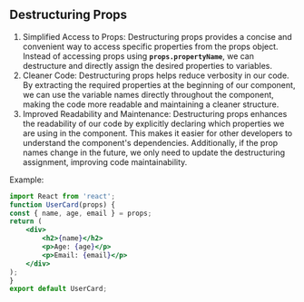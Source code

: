 

## Destructuring Props

1. Simplified Access to Props:
Destructuring props provides a concise and convenient way to access specific properties from the props object. Instead of accessing props using **`props.propertyName`**, we can destructure and directly assign the desired properties to variables.
2. Cleaner Code:
Destructuring props helps reduce verbosity in our code. By extracting the required properties at the beginning of our component, we can use the variable names directly throughout the component, making the code more readable and maintaining a cleaner structure.
3. Improved Readability and Maintenance:
Destructuring props enhances the readability of our code by explicitly declaring which properties we are using in the component. This makes it easier for other developers to understand the component's dependencies. Additionally, if the prop names change in the future, we only need to update the destructuring assignment, improving code maintainability.

Example:

```jsx
import React from 'react';
function UserCard(props) {
const { name, age, email } = props;
return (
	<div>
		<h2>{name}</h2>
		<p>Age: {age}</p>
		<p>Email: {email}</p>
	</div>
);
}
export default UserCard;
```